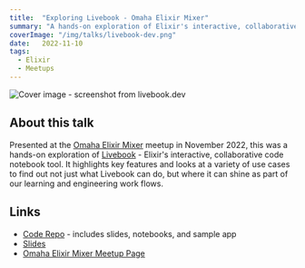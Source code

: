 ```yaml
---
title:  "Exploring Livebook - Omaha Elixir Mixer"
summary: "A hands-on exploration of Elixir's interactive, collaborative code notebook - Livebook"
coverImage: "/img/talks/livebook-dev.png"
date:   2022-11-10
tags: 
  - Elixir
  - Meetups
---
```


<img src={{coverImage}} alt="Cover image - screenshot from livebook.dev" class="talk-cover-image" />

## About this talk

Presented at the [Omaha Elixir Mixer](https://www.meetup.com/omaha-elixir-mixer/) meetup in November 2022, this was a hands-on exploration of [Livebook](http://livebook.dev/) - Elixir's interactive, collaborative code notebook tool.  It highlights key features and looks at a variety of use cases to find out not just what Livebook can do, but where it can shine as part of our learning and engineering work flows.

## Links

* [Code Repo](https://github.com/omaha-elixir-mixer/ExploringLivebook) - includes slides, notebooks, and sample app
* [Slides](https://github.com/omaha-elixir-mixer/ExploringLivebook/blob/main/slides/presentation.md)
* [Omaha Elixir Mixer Meetup Page](https://www.meetup.com/omaha-elixir-mixer/)